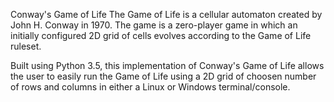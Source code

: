 Conway's Game of Life
The Game of Life is a cellular automaton created by John H. Conway in 1970. The game is a zero-player game in which an initially configured 2D grid of cells evolves according to the Game of Life ruleset.

Built using Python 3.5, this implementation of Conway's Game of Life allows the user to easily run the Game of Life using a 2D grid of choosen number of rows and columns in either a Linux or Windows terminal/console.
